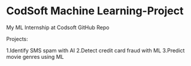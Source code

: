 # CodSoft Machine Learning-Project
 My ML Internship at Codsoft GitHub Repo 

 Projects:

 1.Identify SMS spam with AI
 2.Detect credit card fraud with ML
 3.Predict movie genres using ML
